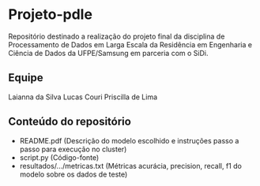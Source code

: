 # Projeto-pdle
Repositório destinado a realização do projeto final da disciplina de Processamento de Dados em Larga Escala da Residência em Engenharia e Ciência de Dados da UFPE/Samsung em parceria com o SiDi.

## Equipe
Laianna da Silva
Lucas Couri
Priscilla de Lima

## Conteúdo do repositório
- README.pdf (Descrição do modelo escolhido e instruções passo a passo para execução no cluster)
- script.py (Código-fonte)
- resultados/.../metricas.txt (Métricas acurácia, precision, recall, f1 do modelo sobre os dados de teste)
